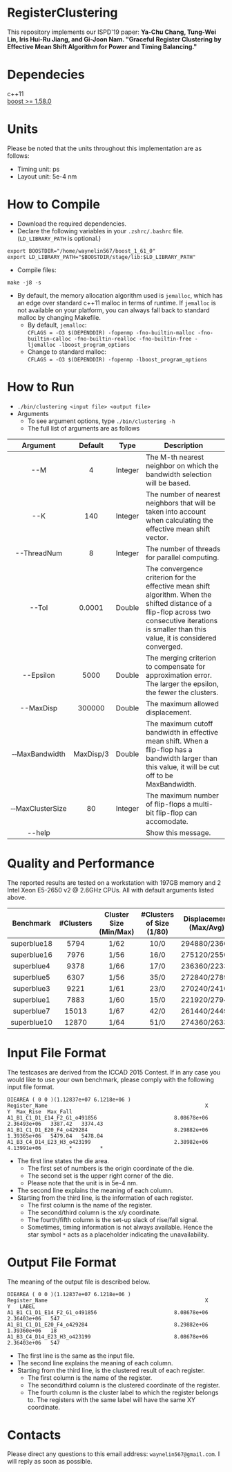 # RegisterClustering
This repository implements our ISPD'19 paper: **Ya-Chu Chang, Tung-Wei Lin, Iris Hui-Ru Jiang, and Gi-Joon Nam. "Graceful Register Clustering by Effective Mean Shift Algorithm for Power and Timing Balancing."**  

# Dependecies
c++11  
[boost >= 1.58.0](https://www.boost.org/users/download/ "boost download page")  

# Units
Please be noted that the units throughout this implementation are as follows:
- Timing unit: ps
- Layout unit: 5e-4 nm  

# How to Compile 
- Download the required dependencies.
- Declare the following variables in your ```.zshrc/.bashrc``` file. (```LD_LIBRARY_PATH``` is optional.)

```
export BOOSTDIR="/home/waynelin567/boost_1_61_0"  
export LD_LIBRARY_PATH="$BOOSTDIR/stage/lib:$LD_LIBRARY_PATH"   
 ```
- Compile files:
```
make -j8 -s
```
- By default, the memory allocation algorithm used is ```jemalloc```, which has an edge over standard c++11 malloc in terms of runtime. If ```jemalloc``` is not available on your platform, you can always fall back to standard malloc by changing Makefile.  
    - By default, ```jemalloc```:  
    ```CFLAGS = -O3 $(DEPENDDIR) -fopenmp -fno-builtin-malloc -fno-builtin-calloc -fno-builtin-realloc -fno-builtin-free -ljemalloc -lboost_program_options```
    - Change to standard malloc:  
    ```CFLAGS = -O3 $(DEPENDDIR) -fopenmp -lboost_program_options```

# How to Run
- `./bin/clustering <input file> <output file>`
- Arguments
    - To see argument options, type `./bin/clustering -h`  
    - The full list of arguments are as follows  
    
| Argument         | Default   | Type    | Description                                                                                                                                                                                          |
|        :--:      |  :--:     | :--:    |---------------------------------------------------------|
| --M              | 4         | Integer | The M-th nearest neighbor on which the bandwidth selection will be based. |
| --K              | 140       | Integer | The number of nearest neighbors that will be taken into account when calculating the effective mean shift vector. |
| --ThreadNum      | 8         | Integer | The number of threads for parallel computing.|
| --Tol            | 0.0001    | Double  | The convergence criterion for the effective mean shift algorithm. When the shifted distance of a flip-flop across two consecutive iterations is smaller than this value, it is considered converged. |
| --Epsilon        | 5000      | Double  | The merging criterion to compensate for approximation error. The larger the epsilon, the fewer the clusters. |
| --MaxDisp        | 300000    | Double  | The maximum allowed displacement.|
| &#x2011;&#x2011;MaxBandwidth   | MaxDisp/3 | Double  | The maximum cutoff bandwidth in effective mean shift. When a flip-flop has a bandwidth larger than this value, it will be cut off to be MaxBandwidth.|
| &#x2011;&#x2011;MaxClusterSize | 80        | Integer | The maximum number of flip-flops a multi-bit flip-flop can accomodate.|
| --help           |           |         |     Show this message.                                                 |

# Quality and Performance
The reported results are tested on a workstation with 197GB memory and 2 Intel Xeon E5-2650 v2 @ 2.6GHz CPUs. All with default arguments listed above.

| Benchmark   | #Clusters | Cluster Size (Min/Max) | #Clusters of Size (1/80) | Displacement (Max/Avg) | Power Ratio | Runtime(s) |
|:-----------:|:---------:|:----------------------:|:------------------------:|:----------------------:|:-----------:|:----------:|
| superblue18 | 5794      | 1/62                   | 10/0                     | 294880/23667           | 0.7425      | 17.63      |
| superblue16 | 7976      | 1/56                   | 16/0                     | 275120/25502           | 0.7423      | 23.39      |
| superblue4  | 9378      | 1/66                   | 17/0                     | 236360/22334           | 0.7421      | 33.95      |
| superblue5  | 6307      | 1/56                   | 35/0                     | 272840/27890           | 0.7424      | 16.36      |
| superblue3  | 9221      | 1/61                   | 23/0                     | 270240/24162           | 0.7424      | 27.92      |
| superblue1  | 7883      | 1/60                   | 15/0                     | 221920/27944           | 0.7427      | 21.80      |
| superblue7  | 15013     | 1/67                   | 42/0                     | 261440/24496           | 0.7427      | 46.52      |
| superblue10 | 12870     | 1/64                   | 51/0                     | 274360/26339           | 0.7420      | 38.81      |

# Input File Format
The testcases are derived from the ICCAD 2015 Contest. If in any case you would like to use your own benchmark, please comply with the following input file format.
```
DIEAREA ( 0 0 )(1.12837e+07 6.1218e+06 )
Register_Name                                                   X              Y  Max_Rise  Max_Fall
A1_B1_C1_D1_E14_F2_G1_o491856                         8.08678e+06    2.36493e+06   3387.42   3374.43
A1_B1_C1_D1_E20_F4_o429284                            8.29882e+06    1.39365e+06   5479.04   5478.04
A1_B3_C4_D14_E23_H3_o423199                           2.38982e+06    4.13991e+06         *         *
```
- The first line states the die area.   
    - The first set of numbers is the origin coordinate of the die.  
    - The second set is the upper right corner of the die.   
    - Please note that the unit is in 5e-4 nm.   
- The second line explains the meaning of each column.   
- Starting from the third line, is the information of each register.
    - The first column is the name of the register.   
    - The second/third column is the x/y coordinate.  
    - The fourth/fifth column is the set-up slack of rise/fall signal.  
    - Sometimes, timing information is not always available. Hence the star symbol ```*``` acts as a placeholder indicating the unavailability.  

# Output File Format  
The meaning of the output file is described below.
```
DIEAREA ( 0 0 )(1.12837e+07 6.1218e+06 )
Register_Name                                                   X              Y   LABEL
A1_B1_C1_D1_E14_F2_G1_o491856                         8.08678e+06    2.36403e+06   547
A1_B1_C1_D1_E20_F4_o429284                            8.29882e+06    1.39360e+06   18
A1_B3_C4_D14_E23_H3_o423199                           8.08678e+06    2.36403e+06   547
```
- The first line is the same as the input file.
- The second line explains the meaning of each column.   
- Starting from the third line, is the clustered result of each register.
    - The first column is the name of the register.
    - The second/third column is the clustered coordinate of the register.
    - The fourth column is the cluster label to which the register belongs to. The registers with the same label will have the same XY coordinate.  
# Contacts  
Please direct any questions to this email address: ```waynelin567@gmail.com```. I will reply as soon as possible.   
